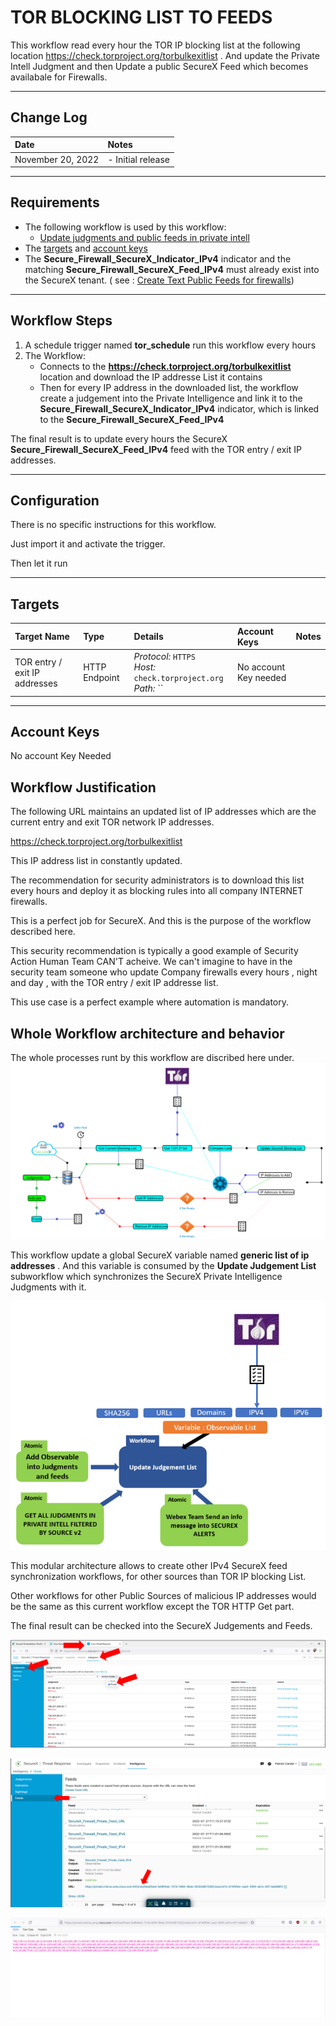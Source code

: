 # TOR BLOCKING LIST TO FEEDS

This workflow read every hour the TOR IP blocking list at the following location https://check.torproject.org/torbulkexitlist . And update the Private Intell Judgment and then Update a public SecureX Feed which becomes availabale for Firewalls.

---

## Change Log

| Date | Notes |
|:-----|:------|
| November 20, 2022 | - Initial release |


---

## Requirements
* The following  workflow is used by this workflow:
	* [Update judgments and public feeds in private intell](https://github.com/pcardotatgit/SecureX_Workflows_and_Stuffs/tree/master/500-SecureX_Workflow_examples/Workflows/update_judgments_in_private_intell)
* The [targets](#targets) and [account keys](#account-keys)
* The **Secure_Firewall_SecureX_Indicator_IPv4** indicator and the matching **Secure_Firewall_SecureX_Feed_IPv4** must already exist into the SecureX tenant. ( see : [Create Text Public Feeds for firewalls](https://github.com/pcardotatgit/SecureX_Workflows_and_Stuffs/tree/master/12-create_securex_blocking_lists_for_firewalls))
---

## Workflow Steps
1. A schedule trigger named **tor_schedule** run this workflow every hours
1. The Workflow:
	* Connects to the **https://check.torproject.org/torbulkexitlist** location and download the IP addresse List it contains
	* Then for every IP address in the downloaded list, the workflow create a judgement into the Private Intelligence and link it to the **Secure_Firewall_SecureX_Indicator_IPv4** indicator, which is linked to the **Secure_Firewall_SecureX_Feed_IPv4**

The final result is to update every hours the SecureX **Secure_Firewall_SecureX_Feed_IPv4** feed with the TOR entry / exit IP addresses.

---

## Configuration
There is no specific instructions for this workflow.

Just import it and activate the trigger.

Then let it run


---

## Targets


| Target Name | Type | Details | Account Keys | Notes |
|:------------|:-----|:--------|:-------------|:------|
| TOR entry / exit IP addresses | HTTP Endpoint | _Protocol:_ `HTTPS`<br />_Host:_ `check.torproject.org`<br />_Path:_ ``|No account Key needed||

---

## Account Keys

No account Key Needed

## Workflow Justification

The following URL maintains an updated list of IP addresses which are the current entry and exit TOR network IP addresses.

https://check.torproject.org/torbulkexitlist

This IP address list in constantly updated.

The recommendation for security administrators is to download this list every hours and deploy it as blocking rules into all company INTERNET firewalls.

This is a perfect job for SecureX. And this is the purpose of the workflow described here.

This security recommendation is typically a good example of Security Action Human Team CAN'T acheive. We can't imagine to have in the security team someone who update Company firewalls every hours , night and day , with the TOR entry / exit IP addresse list.

This use case is a perfect example where automation is mandatory.

## Whole Workflow architecture and behavior

The whole processes runt by this workflow are discribed here under.
![](./assets/img/tor-1.png)

This workflow update a global SecureX variable named **generic list of ip addresses** . And this variable is consumed by the **Update Judgement List** subworkflow which synchronizes the SecureX Private Intelligence Judgments with it.

![](./assets/img/tor-3.png)

This modular architecture allows to create other IPv4 SecureX feed synchronization workflows, for other sources than TOR IP blocking List. 

Other workflows for other Public Sources of malicious IP addresses would be the same as this current workflow except the TOR HTTP Get part.

The final result can be checked into the SecureX Judgements and Feeds.

![](./assets/img/tor-2.png)

![](./assets/img/tor-4.png)

![](./assets/img/tor-5.png)